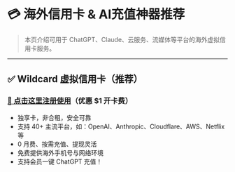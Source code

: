 # 💳 海外信用卡 & AI充值神器推荐

> 本页介绍可用于 ChatGPT、Claude、云服务、流媒体等平台的海外虚拟信用卡服务。

---

## ✅ Wildcard 虚拟信用卡（推荐）

### [🔗 点击这里注册使用](https://bewildcard.com/i/STARRAIL)（优惠 $1 开卡费）

- 独享卡，非合租，安全可靠
- 支持 40+ 主流平台，如：OpenAI、Anthropic、Cloudflare、AWS、Netflix 等
- 0 月费、按需充值、提现灵活
- 免费提供海外手机号与网络环境
- 支持会员一键 ChatGPT 充值！
